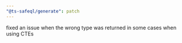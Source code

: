 ```yaml
---
"@ts-safeql/generate": patch
---
```


fixed an issue when the wrong type was returned in some cases when using CTEs

